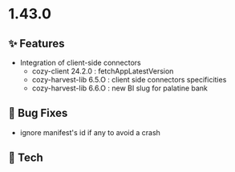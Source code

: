 # 1.43.0

## ✨ Features

* Integration of client-side connectors
  * cozy-client 24.2.0 : fetchAppLatestVersion
  * cozy-harvest-lib 6.5.O : client side connectors specificities
  * cozy-harvest-lib 6.6.O : new BI slug for palatine bank

## 🐛 Bug Fixes

* ignore manifest's id if any to avoid a crash

## 🔧 Tech


